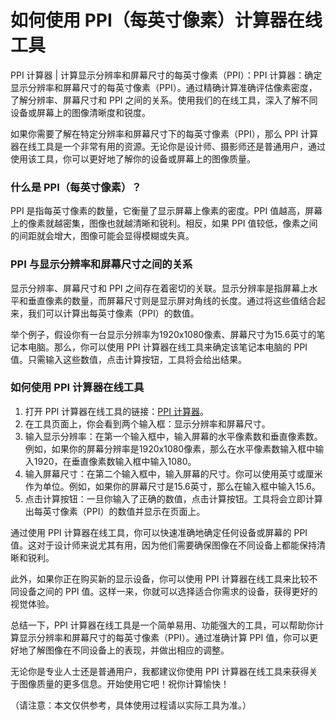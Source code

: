 如何使用 PPI（每英寸像素）计算器在线工具
======================

PPI 计算器 | 计算显示分辨率和屏幕尺寸的每英寸像素（PPI）：PPI 计算器：确定显示分辨率和屏幕尺寸的每英寸像素（PPI）。通过精确计算准确评估像素密度，了解分辨率、屏幕尺寸和 PPI 之间的关系。使用我们的在线工具，深入了解不同设备或屏幕上的图像清晰度和锐度。

如果你需要了解在特定分辨率和屏幕尺寸下的每英寸像素（PPI），那么 PPI 计算器在线工具是一个非常有用的资源。无论你是设计师、摄影师还是普通用户，通过使用该工具，你可以更好地了解你的设备或屏幕上的图像质量。

### 什么是 PPI（每英寸像素）？

PPI 是指每英寸像素的数量，它衡量了显示屏幕上像素的密度。PPI 值越高，屏幕上的像素就越密集，图像也就越清晰和锐利。相反，如果 PPI 值较低，像素之间的间距就会增大，图像可能会显得模糊或失真。

### PPI 与显示分辨率和屏幕尺寸之间的关系

显示分辨率、屏幕尺寸和 PPI 之间存在着密切的关联。显示分辨率是指屏幕上水平和垂直像素的数量，而屏幕尺寸则是显示屏对角线的长度。通过将这些值结合起来，我们可以计算出每英寸像素（PPI）的数值。

举个例子，假设你有一台显示分辨率为1920x1080像素、屏幕尺寸为15.6英寸的笔记本电脑。那么，你可以使用 PPI 计算器在线工具来确定该笔记本电脑的 PPI 值。只需输入这些数值，点击计算按钮，工具将会给出结果。

### 如何使用 PPI 计算器在线工具

1. 打开 PPI 计算器在线工具的链接：[PPI 计算器](https://www.onlinecalculatorsfree.com/zh-tw/tools/ppi-pixels-per-inch-calculator.html)。
2. 在工具页面上，你会看到两个输入框：显示分辨率和屏幕尺寸。
3. 输入显示分辨率：在第一个输入框中，输入屏幕的水平像素数和垂直像素数。例如，如果你的屏幕分辨率是1920x1080像素，那么在水平像素数输入框中输入1920，在垂直像素数输入框中输入1080。
4. 输入屏幕尺寸：在第二个输入框中，输入屏幕的尺寸。你可以使用英寸或厘米作为单位。例如，如果你的屏幕尺寸是15.6英寸，那么在输入框中输入15.6。
5. 点击计算按钮：一旦你输入了正确的数值，点击计算按钮。工具将会立即计算出每英寸像素（PPI）的数值并显示在页面上。

通过使用 PPI 计算器在线工具，你可以快速准确地确定任何设备或屏幕的 PPI 值。这对于设计师来说尤其有用，因为他们需要确保图像在不同设备上都能保持清晰和锐利。

此外，如果你正在购买新的显示设备，你可以使用 PPI 计算器在线工具来比较不同设备之间的 PPI 值。这样一来，你就可以选择适合你需求的设备，获得更好的视觉体验。

总结一下，PPI 计算器在线工具是一个简单易用、功能强大的工具，可以帮助你计算显示分辨率和屏幕尺寸的每英寸像素（PPI）。通过准确计算 PPI 值，你可以更好地了解图像在不同设备上的表现，并做出相应的调整。

无论你是专业人士还是普通用户，我都建议你使用 PPI 计算器在线工具来获得关于图像质量的更多信息。开始使用它吧！祝你计算愉快！

（请注意：本文仅供参考，具体使用过程请以实际工具为准。）